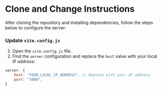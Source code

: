 # Clone and Change Instructions

After cloning the repository and installing dependencies, follow the steps below to configure the server:

### Update `vite.config.js`

1. Open the `vite.config.js` file.
2. Find the `server` configuration and replace the `host` value with your local IP address:

```js
server: {
    host: "YOUR_LOCAL_IP_ADDRESS", // Replace with your IP address
    port: "3000",
}
